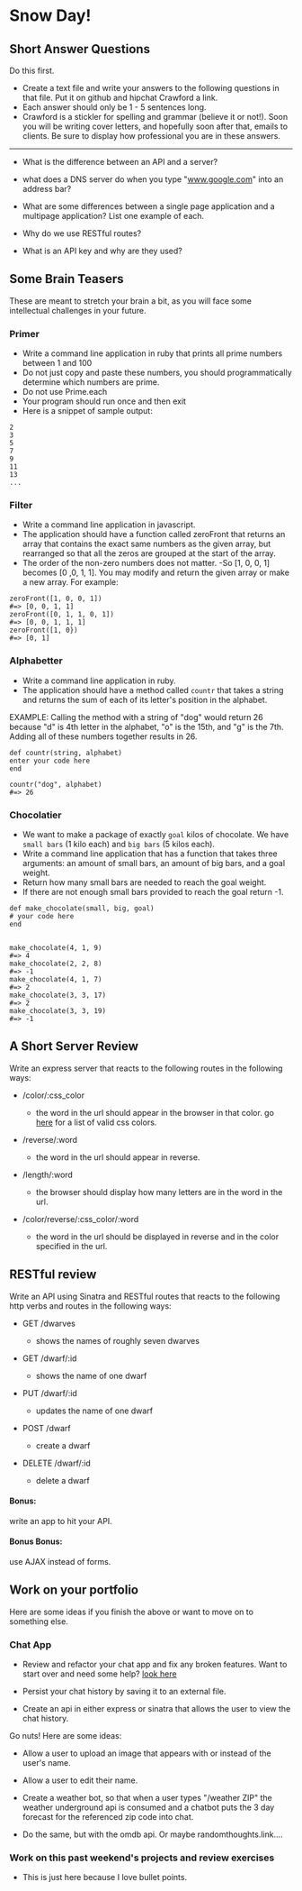 # Snow Day!

## Short Answer Questions
Do this first.

- Create a text file and write your answers to the following questions in that file. Put it on github and hipchat Crawford a link.
- Each answer should only be 1 - 5 sentences long.
- Crawford is a stickler for spelling and grammar (believe it or not!). Soon you will be writing cover letters, and hopefully soon after that, emails to clients. Be sure to display how professional you are in these answers.

---
- What is the difference between an API and a server?

- what does a DNS server do when you type "www.google.com" into an address bar?

- What are some differences between a single page application and a multipage application? List one example of each.

- Why do we use RESTful routes?

- What is an API key and why are they used?


## Some Brain Teasers
These are meant to stretch your brain a bit, as you will face some intellectual challenges in your future.

### Primer
- Write a command line application in ruby that prints all prime numbers between 1 and 100
- Do not just copy and paste these numbers, you should programmatically determine which numbers are prime.
- Do not use Prime.each
- Your program should run once and then exit
- Here is a snippet of sample output:
```
2
3
5
7
9
11
13
...
```

### Filter
- Write a command line application in javascript.
- The application should have a function called zeroFront that returns an array that contains the exact same numbers as the given array, but rearranged so that all the zeros are grouped at the start of the array.
- The order of the non-zero numbers does not matter.
-So [1, 0, 0, 1] becomes [0 ,0, 1, 1]. You may modify and return the given array or make a new array. For example:
```
zeroFront([1, 0, 0, 1])
#=> [0, 0, 1, 1]
zeroFront([0, 1, 1, 0, 1])
#=> [0, 0, 1, 1, 1]
zeroFront([1, 0})
#=> [0, 1]
```

### Alphabetter
- Write a command line application in ruby.
- The application should have a method called ```countr``` that takes a string and returns the sum of each of its letter's position in the alphabet.

EXAMPLE:
Calling the method with a string of "dog" would return 26 because "d" is 4th letter in the alphabet, "o" is the 15th, and "g" is the 7th. Adding all of these numbers together results in 26.
```
def countr(string, alphabet)
enter your code here
end

countr("dog", alphabet)
#=> 26
```

### Chocolatier
- We want to make a package of exactly ```goal``` kilos of chocolate. We have ```small bars``` (1 kilo each) and ```big bars``` (5 kilos each).
- Write a command line application that has a function that takes three arguments: an amount of small bars, an amount of big bars, and a goal weight.
- Return how many small bars are needed to reach the goal weight.
- If there are not enough small bars provided to reach the goal return -1.

```
def make_chocolate(small, big, goal)
# your code here
end


make_chocolate(4, 1, 9)
#=> 4
make_chocolate(2, 2, 8)
#=> -1
make_chocolate(4, 1, 7)
#=> 2
make_chocolate(3, 3, 17)
#=> 2
make_chocolate(3, 3, 19)
#=> -1
```

## A Short Server Review
Write an express server that reacts to the following routes in the following ways:

- /color/:css_color
  - the word in the url should appear in the browser in that color. go [here](http://www.crockford.com/wrrrld/color.html) for a list of valid css colors.

- /reverse/:word
  - the word in the url should appear in reverse.

- /length/:word
  - the browser should display how many letters are in the word in the url.

- /color/reverse/:css_color/:word
  - the word in the url should be displayed in reverse and in the color specified in the url.


## RESTful review
Write an API using Sinatra and RESTful routes that reacts to the following http verbs and routes in the following ways:

- GET /dwarves
  - shows the names of roughly seven dwarves

- GET /dwarf/:id
  - shows the name of one dwarf

- PUT /dwarf/:id
  - updates the name of one dwarf

- POST /dwarf
  - create a dwarf

- DELETE /dwarf/:id
  - delete a dwarf

#### Bonus:
write an app to hit your API.
#### Bonus Bonus:
use AJAX instead of forms.

## Work on your portfolio

Here are some ideas if you finish the above or want to move on to something else.

### Chat App
- Review and refactor your chat app and fix any broken features. Want to start over and need some help? [look here](https://github.com/ga-students/peach/tree/master/w09/d02/chat-starter)

- Persist your chat history by saving it to an external file.

- Create an api in either express or sinatra that allows the user to view the chat history.

Go nuts! Here are some ideas:

- Allow a user to upload an image that appears with or instead of the user's name.

- Allow a user to edit their name.

- Create a weather bot, so that when a user types "/weather ZIP" the weather underground api is consumed and a chatbot puts the 3 day forecast for the referenced zip code into chat.

- Do the same, but with the omdb api. Or maybe randomthoughts.link....


### Work on this past weekend's projects and review exercises
- This is just here because I love bullet points.
